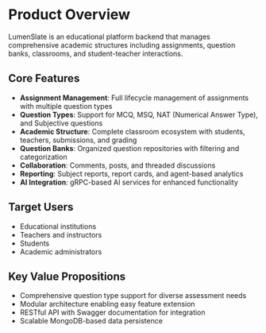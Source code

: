 # Product Overview

LumenSlate is an educational platform backend that manages comprehensive academic structures including assignments, question banks, classrooms, and student-teacher interactions.

## Core Features

- **Assignment Management**: Full lifecycle management of assignments with multiple question types
- **Question Types**: Support for MCQ, MSQ, NAT (Numerical Answer Type), and Subjective questions
- **Academic Structure**: Complete classroom ecosystem with students, teachers, submissions, and grading
- **Question Banks**: Organized question repositories with filtering and categorization
- **Collaboration**: Comments, posts, and threaded discussions
- **Reporting**: Subject reports, report cards, and agent-based analytics
- **AI Integration**: gRPC-based AI services for enhanced functionality

## Target Users

- Educational institutions
- Teachers and instructors
- Students
- Academic administrators

## Key Value Propositions

- Comprehensive question type support for diverse assessment needs
- Modular architecture enabling easy feature extension
- RESTful API with Swagger documentation for integration
- Scalable MongoDB-based data persistence